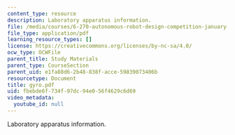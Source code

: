 ```yaml
---
content_type: resource
description: Laboratory apparatus information.
file: /media/courses/6-270-autonomous-robot-design-competition-january-iap-2005/fbebde6f734f97dc94e056f4629c6d69_gyro.pdf
file_type: application/pdf
learning_resource_types: []
license: https://creativecommons.org/licenses/by-nc-sa/4.0/
ocw_type: OCWFile
parent_title: Study Materials
parent_type: CourseSection
parent_uid: e1fa88d6-2b48-838f-acce-59839073406b
resourcetype: Document
title: gyro.pdf
uid: fbebde6f-734f-97dc-94e0-56f4629c6d69
video_metadata:
  youtube_id: null
---
```

Laboratory apparatus information.